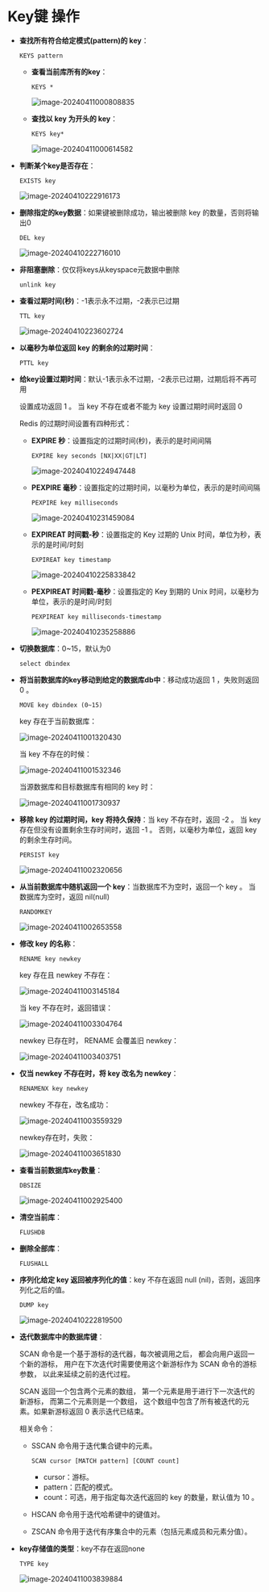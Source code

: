 # Key键 操作

- **查找所有符合给定模式(pattern)的 key**：

  ```
  KEYS pattern
  ```

  - **查看当前库所有的key**：

     ```
    KEYS *
    ```

    ![image-20240411000808835](https://fastly.jsdelivr.net/gh/LetengZzz/img@main/tc2/img202404110008150.png)

  - **查找以 key 为开头的 key**：

    ```
    KEYS key*
    ```
    
    ![image-20240411000614582](https://fastly.jsdelivr.net/gh/LetengZzz/img@main/tc2/img202404110006200.png)

- **判断某个key是否存在**：

   ```
  EXISTS key
  ```

  ![image-20240410222916173](https://fastly.jsdelivr.net/gh/LetengZzz/img@main/tc2/img202404102229535.png)

- **删除指定的key数据**：如果键被删除成功，输出被删除 key 的数量，否则将输出0

   ```
  DEL key
  ```

  ![image-20240410222716010](https://fastly.jsdelivr.net/gh/LetengZzz/img@main/tc2/img202404102227121.png)

- **非阻塞删除**：仅仅将keys从keyspace元数据中删除

   ```
  unlink key
  ```

- **查看过期时间(秒)**：-1表示永不过期，-2表示已过期

   ```
  TTL key
  ```

  ![image-20240410223602724](https://fastly.jsdelivr.net/gh/LetengZzz/img@main/tc2/img202404102236337.png)

- **以毫秒为单位返回 key 的剩余的过期时间**：

  ```
  PTTL key
  ```

- **给key设置过期时间**：默认-1表示永不过期，-2表示已过期，过期后将不再可用

  设置成功返回 1 。 当 key 不存在或者不能为 key 设置过期时间时返回 0 

  Redis 的过期时间设置有四种形式：

  - **EXPIRE 秒**：设置指定的过期时间(秒)，表示的是时间间隔

     ```
    EXPIRE key seconds [NX|XX|GT|LT]
    ```

    ![image-20240410224947448](https://fastly.jsdelivr.net/gh/LetengZzz/img@main/tc2/img202404102249877.png)

  - **PEXPIRE 毫秒**：设置指定的过期时间，以毫秒为单位，表示的是时间间隔

     ```
    PEXPIRE key milliseconds
    ```

    ![image-20240410231459084](https://fastly.jsdelivr.net/gh/LetengZzz/img@main/tc2/img202404102315540.png)

  - **EXPIREAT 时间戳-秒**：设置指定的 Key 过期的 Unix 时间，单位为秒，表示的是时间/时刻

     ```
    EXPIREAT key timestamp
    ```

    ![image-20240410225833842](https://fastly.jsdelivr.net/gh/LetengZzz/img@main/tc2/img202404102258122.png)

  - **PEXPIREAT 时间戳-毫秒**：设置指定的 Key 到期的 Unix 时间，以毫秒为单位，表示的是时间/时刻

     ```
    PEXPIREAT key milliseconds-timestamp
    ```

    ![image-20240410235258886](https://fastly.jsdelivr.net/gh/LetengZzz/img@main/tc2/img202404102353222.png)

- **切换数据库**：0~15，默认为0

   ```
  select dbindex
  ```

- **将当前数据库的key移动到给定的数据库db中**：移动成功返回 1 ，失败则返回 0 。

   ```
  MOVE key dbindex (0~15)
  ```

  key 存在于当前数据库：

  ![image-20240411001320430](https://fastly.jsdelivr.net/gh/LetengZzz/img@main/tc2/img202404110013595.png)

  当 key 不存在的时候：

  ![image-20240411001532346](https://fastly.jsdelivr.net/gh/LetengZzz/img@main/tc2/img202404110015978.png)

  当源数据库和目标数据库有相同的 key 时：

  ![image-20240411001730937](https://fastly.jsdelivr.net/gh/LetengZzz/img@main/tc2/img202404110017948.png)

- **移除 key 的过期时间，key 将持久保持**：当 key 不存在时，返回 -2 。 当 key 存在但没有设置剩余生存时间时，返回 -1 。 否则，以毫秒为单位，返回 key 的剩余生存时间。

  ```
  PERSIST key
  ```

  ![image-20240411002320656](https://fastly.jsdelivr.net/gh/LetengZzz/img@main/tc2/img202404110023142.png)

- **从当前数据库中随机返回一个 key**：当数据库不为空时，返回一个 key 。 当数据库为空时，返回 nil(null)

  ```
  RANDOMKEY
  ```

  ![image-20240411002653558](https://fastly.jsdelivr.net/gh/LetengZzz/img@main/tc2/img202404110026221.png)

- **修改 key 的名称**：

  ```
  RENAME key newkey
  ```

  key 存在且 newkey 不存在：

  ![image-20240411003145184](https://fastly.jsdelivr.net/gh/LetengZzz/img@main/tc2/img202404110031355.png)

  当 key 不存在时，返回错误：

  ![image-20240411003304764](https://fastly.jsdelivr.net/gh/LetengZzz/img@main/tc2/img202404110033189.png)

  newkey 已存在时， RENAME 会覆盖旧 newkey：

  ![image-20240411003403751](https://fastly.jsdelivr.net/gh/LetengZzz/img@main/tc2/img202404110034621.png)

- **仅当 newkey 不存在时，将 key 改名为 newkey**：

  ```
  RENAMENX key newkey
  ```

  newkey 不存在，改名成功：

  ![image-20240411003559329](https://fastly.jsdelivr.net/gh/LetengZzz/img@main/tc2/img202404110036194.png)

  newkey存在时，失败：

  ![image-20240411003651830](https://fastly.jsdelivr.net/gh/LetengZzz/img@main/tc2/img202404110036934.png)

- **查看当前数据库key数量**：

  ```
  DBSIZE
  ```

  ![image-20240411002925400](https://fastly.jsdelivr.net/gh/LetengZzz/img@main/tc2/img202404110029455.png)

- **清空当前库**：

   ```
  FLUSHDB
  ```

- **删除全部库**：

   ```
  FLUSHALL
  ```

- **序列化给定 key 返回被序列化的值**：key 不存在返回 null (nil)，否则，返回序列化之后的值。

   ```
  DUMP key
  ```

  ![image-20240410222819500](https://fastly.jsdelivr.net/gh/LetengZzz/img@main/tc2/img202404102228808.png)
  
- **迭代数据库中的数据库键**：

  SCAN 命令是一个基于游标的迭代器，每次被调用之后， 都会向用户返回一个新的游标， 用户在下次迭代时需要使用这个新游标作为 SCAN 命令的游标参数， 以此来延续之前的迭代过程。
  
  SCAN 返回一个包含两个元素的数组， 第一个元素是用于进行下一次迭代的新游标， 而第二个元素则是一个数组， 这个数组中包含了所有被迭代的元素。如果新游标返回 0 表示迭代已结束。

  相关命令：
  
  - SSCAN 命令用于迭代集合键中的元素。
  
     ```
    SCAN cursor [MATCH pattern] [COUNT count]
    ```
  
    - cursor：游标。
    - pattern：匹配的模式。
    - count：可选，用于指定每次迭代返回的 key 的数量，默认值为 10 。
  
  - HSCAN 命令用于迭代哈希键中的键值对。
  
  - ZSCAN 命令用于迭代有序集合中的元素（包括元素成员和元素分值）。
  
- **key存储值的类型**：key不存在返回none

  ```
  TYPE key
  ```

  ![image-20240411003839884](https://fastly.jsdelivr.net/gh/LetengZzz/img@main/tc2/img202404110038705.png)
